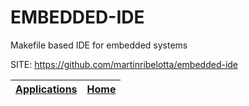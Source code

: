 # EMBEDDED-IDE
 
 Makefile based IDE for embedded systems
 
 SITE: https://github.com/martinribelotta/embedded-ide

 | [Applications](https://portable-linux-apps.github.io/apps.html) | [Home](https://portable-linux-apps.github.io)
 | --- | --- |
